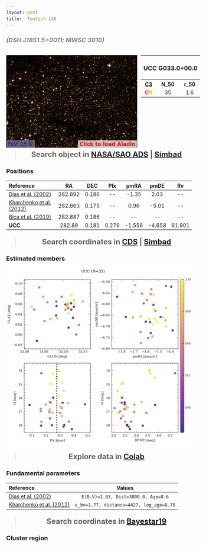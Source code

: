 ```yaml
---
layout: post
title:  Teutsch 146
---
```

<h3><span style="color: #808080;"><i>(DSH J1851.5+0011; MWSC 3010)</i></span></h3><div style="display: flex; justify-content: space-between; width:720px;height:250px">
<div style="text-align: center;">

<!-- Static image + data attributes for FOV and target -->
<img id="aladin_img"
     data-umami-event="aladin_load"
     src="https://raw.githubusercontent.com/ucc23/Q1P/main/plots/aladin/teutsch146.webp"
     alt="Click to load Aladin Lite" 
     style="width:355px;height:250px; cursor: pointer;"
     data-fov="0.053" 
     data-target="282.89 0.181"/>
<!-- Div to contain Aladin Lite viewer -->
<div id="aladin-lite-div" style="width:355px;height:250px;display:none;"></div>
<!-- Aladin Lite script (will be loaded after the image is clicked) -->
<script src="{{ site.baseurl }}/scripts/aladin_load.js"></script>

</div>
<!-- Left block -->

<table style="width:355px;height:250px;">
  <!-- Row 1 (title) -->
  <tr>
    <td colspan="5"><h3>UCC G033.0+00.0</h3></td>
  </tr>
  <!-- Row 2 -->
  <tr>
    <th style="text-align: center;"><a href="https://ucc.ar/faq#what-is-the-c3-parameter" title="Combined class">C3</a></th>
    <th style="text-align: center;"><div title="Stars with membership probability >50%">N_50</div></th>
    <th style="text-align: center;"><div title="Radius that contains half the members [arcmin]">r_50</div></th>
  </tr>
  <!-- Row 3 -->
  <tr>
    <td style="text-align: center;"><span style="color: red; font-weight: bold;">C</span><span style="color: #FFC300; font-weight: bold;">B</span></td>
    <td style="text-align: center;">35</td>
    <td style="text-align: center;">1.6</td>
  </tr>
</table>
</div>

> <p style="text-align:center; font-weight: bold; font-size:20px">Search object in <a data-umami-event="nasa_search" href="https://ui.adsabs.harvard.edu/search/q=%20collection%3Aastronomy%20body%3A%22Teutsch%20146%22&sort=date%20desc%2C%20bibcode%20desc&p_=0" target="_blank">NASA/SAO ADS</a> | <a data-umami-event="simbad_search" href="https://simbad.cds.unistra.fr/simbad/sim-id-refs?Ident=teutsch146" target="_blank">Simbad</a></p>


### Positions

| Reference    | RA    | DEC   | Plx  | pmRA  | pmDE   |  Rv  |
| :---         | :---: | :---: | :---: | :---: | :---: | :---: |
|[Dias et al. (2002)](https://ui.adsabs.harvard.edu/abs/2002A%26A...389..871D) | 282.892 | 0.186 | -- | -1.35 | 2.03 | -- |
|[Kharchenko et al. (2012)](https://ui.adsabs.harvard.edu/abs/2012A%26A...543A.156K) | 282.863 | 0.175 | -- | 0.96 | -5.01 | -- |
|[Bica et al. (2019)](https://ui.adsabs.harvard.edu/abs/2019AJ....157...12B) | 282.887 | 0.186 | -- | -- | -- | -- |
| **UCC** |282.89 | 0.181 | 0.276 | -1.556 | -4.658 | 61.901 |

> <p style="text-align:center; font-weight: bold; font-size:20px">Search coordinates in <a data-umami-event="cds_coord_search" href="https://cdsportal.u-strasbg.fr/?target=282.89,+0.181" target="_blank">CDS</a> | <a data-umami-event="simbad_coord_search" href="https://simbad.cds.unistra.fr/mobile/object_list.html?coord=282.89%200.181&output=json&radius=5&userEntry=teutsch146" target="_blank">Simbad</a></p>

### Estimated members

<a href="https://raw.githubusercontent.com/ucc23/Q1P/main/plots/UCC/teutsch146.webp" target="_blank">
<img src="https://raw.githubusercontent.com/ucc23/Q1P/main/plots/UCC/teutsch146.webp" alt="Teutsch 146 UCC">
</a>



> <p style="text-align:center; font-weight: bold; font-size:20px">Explore data in <a data-umami-event="colab" href="https://colab.research.google.com/github/ucc23/ucc/blob/main/assets/notebook.ipynb" target="_blank">Colab</a></p>


### Fundamental parameters

| Reference |  Values |
| :---      |  :---:  |
| [Dias et al. (2002)](https://ui.adsabs.harvard.edu/abs/2002A%26A...389..871D) | `E(B-V)=1.83, Dist=3800.0, Age=8.6` |
| [Kharchenko et al. (2012)](https://ui.adsabs.harvard.edu/abs/2012A%26A...543A.156K) | `e_bv=1.77, distance=4427, log_age=8.75` |

> <p style="text-align:center; font-weight: bold; font-size:20px">Search coordinates in <a data-umami-event="bayestar" href="http://argonaut.skymaps.info/query?lon=33.109%20&lat=0.055&coordsys=gal&mapname=bayestar2019" target="_blank">Bayestar19</a></p>


### Cluster region

<html lang="en">
  <body>
    <center>
    <div id="plot-params"
         data-oc-name="teutsch146"
         data-ra-center="282.88"
         data-dec-center="0.18"
         data-rad-deg="1.6"
         data-plx="0.276">
    </div>
    <div id="plot-container">
        <div id="plot"></div>
    </div>
    <script defer type="module" src="{{ site.baseurl }}/scripts/radec_scatter.js"></script>
    </center>
  </body>
</html>
<br>

